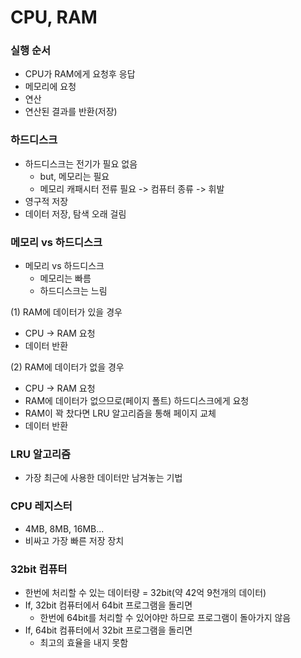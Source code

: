 # CPU, RAM

### 실행 순서
- CPU가 RAM에게 요청후 응답
- 메모리에 요청
- 연산
- 연산된 결과를 반환(저장)

### 하드디스크
- 하드디스크는 전기가 필요 없음
    - but, 메모리는 필요
    - 메모리 캐패시터 전류 필요 -> 컴퓨터 종류 -> 휘발
- 영구적 저장
- 데이터 저장, 탐색 오래 걸림

### 메모리 vs 하드디스크
- 메모리 vs 하드디스크
  - 메모리는 빠름
  - 하드디스크는 느림

(1) RAM에 데이터가 있을 경우
- CPU -> RAM 요청
- 데이터 반환

(2) RAM에 데이터가 없을 경우
- CPU -> RAM 요청
- RAM에 데이터가 없으므로(페이지 폴트) 하드디스크에게 요청
- RAM이 꽉 찼다면 LRU 알고리즘을 통해 페이지 교체
- 데이터 반환

### LRU 알고리즘
- 가장 최근에 사용한 데이터만 남겨놓는 기법

### CPU 레지스터
- 4MB, 8MB, 16MB...
- 비싸고 가장 빠른 저장 장치

### 32bit 컴퓨터
- 한번에 처리할 수 있는 데이터량 = 32bit(약 42억 9천개의 데이터)
- If, 32bit 컴퓨터에서 64bit 프로그램을 돌리면
  - 한번에 64bit를 처리할 수 있어야만 하므로 프로그램이 돌아가지 않음
- If, 64bit 컴퓨터에서 32bit 프로그램을 돌리면
  - 최고의 효율을 내지 못함
